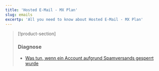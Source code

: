 ```yaml
---
title: 'Hosted E-Mail - MX Plan'
slug: emails
excertp: 'All you need to know about Hosted E-Mail - MX Plan'
---
```


> [!product-section]
>
> ### Diagnose
>
> - [Was tun, wenn ein Account aufgrund Spamversands gesperrt wurde](https://docs.ovh.com/de/microsoft-collaborative-solutions/blocked-wegen-spam/)
>